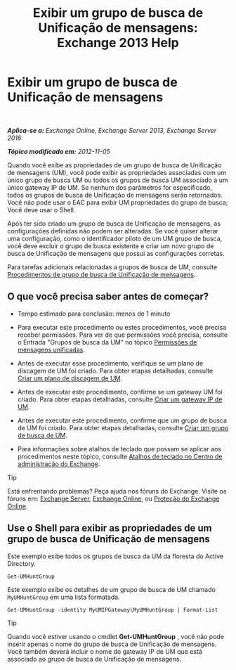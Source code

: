 ﻿---
title: 'Exibir um grupo de busca de Unificação de mensagens: Exchange 2013 Help'
TOCTitle: Exibir um grupo de busca de Unificação de mensagens
ms:assetid: f038f7b4-4de9-4373-bd58-09d49e37a3ed
ms:mtpsurl: https://technet.microsoft.com/pt-br/library/Bb125167(v=EXCHG.150)
ms:contentKeyID: 50556314
ms.date: 05/22/2018
mtps_version: v=EXCHG.150
ms.translationtype: MT
---

# Exibir um grupo de busca de Unificação de mensagens

 

_**Aplica-se a:** Exchange Online, Exchange Server 2013, Exchange Server 2016_

_**Tópico modificado em:** 2012-11-05_

Quando você exibe as propriedades de um grupo de busca de Unificação de mensagens (UM), você pode exibir as propriedades associadas com um único grupo de busca UM ou todos os grupos de busca UM associado a um único gateway IP de UM. Se nenhum dos parâmetros for especificado, todos os grupos de busca de Unificação de mensagens serão retornados. Você não pode usar o EAC para exibir UM propriedades do grupo de busca; Você deve usar o Shell.

Após ter sido criado um grupo de busca de Unificação de mensagens, as configurações definidas não podem ser alteradas. Se você quiser alterar uma configuração, como o identificador piloto de um UM grupo de busca, você deve excluir o grupo de busca existente e criar um novo grupo de busca de Unificação de mensagens que possui as configurações corretas.

Para tarefas adicionais relacionadas a grupos de busca de UM, consulte [Procedimentos de grupo de busca de Unificação de mensagens](um-hunt-group-procedures-exchange-2013-help.md).

## O que você precisa saber antes de começar?

  - Tempo estimado para conclusão: menos de 1 minuto

  - Para executar este procedimento ou estes procedimentos, você precisa receber permissões. Para ver de que permissões você precisa, consulte o Entrada "Grupos de busca da UM" no tópico [Permissões de mensagens unificadas](unified-messaging-permissions-exchange-2013-help.md).

  - Antes de executar esse procedimento, verifique se um plano de discagem de UM foi criado. Para obter etapas detalhadas, consulte [Criar um plano de discagem de UM](create-a-um-dial-plan-exchange-2013-help.md).

  - Antes de executar este procedimento, confirme se um gateway UM foi criado. Para obter etapas detalhadas, consulte [Criar um gateway IP de UM](create-a-um-ip-gateway-exchange-2013-help.md).

  - Antes de executar este procedimento, confirme que um grupo de busca de UM foi criado. Para obter etapas detalhadas, consulte [Criar um grupo de busca de UM](create-a-um-hunt-group-exchange-2013-help.md).

  - Para informações sobre atalhos de teclado que possam se aplicar aos procedimentos neste tópico, consulte [Atalhos de teclado no Centro de administração do Exchange](keyboard-shortcuts-in-the-exchange-admin-center-exchange-online-protection-help.md).


> [!TIP]
> Está enfrentando problemas? Peça ajuda nos fóruns do Exchange. Visite os fóruns em: <A href="https://go.microsoft.com/fwlink/p/?linkid=60612">Exchange Server</A>, <A href="https://go.microsoft.com/fwlink/p/?linkid=267542">Exchange Online</A>, ou <A href="https://go.microsoft.com/fwlink/p/?linkid=285351">Proteção do Exchange Online</A>.



## Use o Shell para exibir as propriedades de um grupo de busca de Unificação de mensagens

Este exemplo exibe todos os grupos de busca da UM da floresta do Active Directory.

    Get-UMHuntGroup

Este exemplo exibe os detalhes de um grupo de busca de UM chamado `MyUMHuntGroup` em uma lista formatada.

    Get-UMHuntGroup -identity MyUMIPGateway\MyUMHuntGroup | Format-List


> [!TIP]
> Quando você estiver usando o cmdlet <STRONG>Get-UMHuntGroup</STRONG> , você não pode inserir apenas o nome do grupo de busca de Unificação de mensagens. Você também deverá incluir o nome do gateway IP de UM que está associado ao grupo de busca de Unificação de mensagens.


